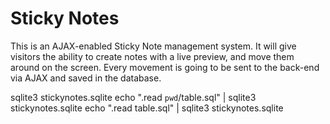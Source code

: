 # Sticky Notes

This is an AJAX-enabled Sticky Note management system. It will give visitors the ability to create notes with a live preview, and move them around on the screen. Every movement is going to be sent to the back-end via AJAX and saved in the database.

sqlite3 stickynotes.sqlite
echo ".read `pwd`/table.sql" | sqlite3 stickynotes.sqlite
echo ".read table.sql" | sqlite3 stickynotes.sqlite

